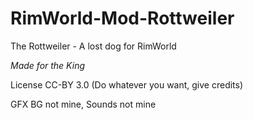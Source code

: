 # RimWorld-Mod-Rottweiler
The Rottweiler - A lost dog for RimWorld

<i>Made for the King</i>

License CC-BY 3.0 (Do whatever you want, give credits)

GFX BG not mine, Sounds not mine
